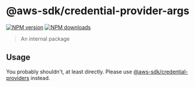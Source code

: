 # @aws-sdk/credential-provider-args

[![NPM version](https://img.shields.io/npm/v/@aws-sdk/credential-provider-args/latest.svg)](https://www.npmjs.com/package/@aws-sdk/credential-provider-args)
[![NPM downloads](https://img.shields.io/npm/dm/@aws-sdk/credential-provider-args.svg)](https://www.npmjs.com/package/@aws-sdk/credential-provider-args)

> An internal package

## Usage

You probably shouldn't, at least directly. Please use [@aws-sdk/credential-providers](https://www.npmjs.com/package/@aws-sdk/credential-providers)
instead.
